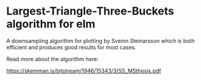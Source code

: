 # Largest-Triangle-Three-Buckets algorithm for elm

A downsampling algorithm for plotting by Sveinn Steinarsson which is both efficient and produces good results for most cases.

Read more about the algorithm here:

https://skemman.is/bitstream/1946/15343/3/SS_MSthesis.pdf
